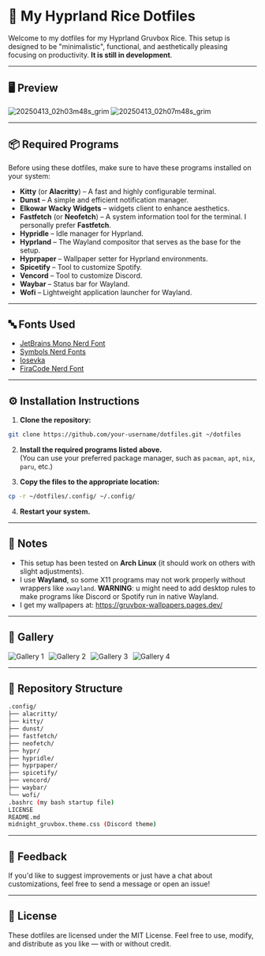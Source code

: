 # 🎨 My Hyprland Rice Dotfiles

Welcome to my dotfiles for my Hyprland Gruvbox Rice. This setup is designed to be "minimalistic", functional, and aesthetically pleasing focusing on productivity. **It is still in development**.

---

## 🖥️ Preview

![20250413_02h03m48s_grim](https://github.com/user-attachments/assets/e422f9e9-af22-4d11-bac8-fe0f38bc2085) ![20250413_02h07m48s_grim](https://github.com/user-attachments/assets/91f344c2-b9b0-43ae-a639-a2901e09ea5d)

---

## 📦 Required Programs

Before using these dotfiles, make sure to have these programs installed on your system:

- **Kitty** (or **Alacritty**) – A fast and highly configurable terminal.  
- **Dunst** – A simple and efficient notification manager.  
- **Elkowar Wacky Widgets** – widgets client to enhance aesthetics.  
- **Fastfetch** (or **Neofetch**) – A system information tool for the terminal. I personally prefer **Fastfetch**.  
- **Hypridle** – Idle manager for Hyprland.  
- **Hyprland** – The Wayland compositor that serves as the base for the setup.  
- **Hyprpaper** – Wallpaper setter for Hyprland environments.  
- **Spicetify** – Tool to customize Spotify.  
- **Vencord** – Tool to customize Discord.  
- **Waybar** – Status bar for Wayland.  
- **Wofi** – Lightweight application launcher for Wayland.

---

## 🔤 Fonts Used

- [JetBrains Mono Nerd Font](https://www.nerdfonts.com/font-downloads#jetbrainsmono)  
- [Symbols Nerd Fonts](https://github.com/ryanoasis/nerd-fonts/releases/download/v3.3.0/NerdFontsSymbolsOnly.zip)  
- [Iosevka](https://typeof.net/Iosevka/)  
- [FiraCode Nerd Font](https://www.nerdfonts.com/font-downloads#firacode)

---

## ⚙️ Installation Instructions

1. **Clone the repository:**

```bash
git clone https://github.com/your-username/dotfiles.git ~/dotfiles
```

2. **Install the required programs listed above.**  
   (You can use your preferred package manager, such as `pacman`, `apt`, `nix`, `paru`, etc.)

3. **Copy the files to the appropriate location:**

```bash
cp -r ~/dotfiles/.config/ ~/.config/
```

4. **Restart your system.**

---

## 📝 Notes

- This setup has been tested on **Arch Linux** (it should work on others with slight adjustments).
- I use **Wayland**, so some X11 programs may not work properly without wrappers like `xwayland`. **WARNING**: u might need to add desktop rules to make programs like Discord or Spotify run in native Wayland.
- I get my wallpapers at: https://gruvbox-wallpapers.pages.dev/

---

## 📸 Gallery

<div style="display: flex; flex-wrap: wrap; gap: 10px;"> 
  <img src="https://github.com/user-attachments/assets/8b460b98-7231-4b1d-8c97-208a48498eed" alt="Gallery 1" style="max-width: 45%; height: auto;"> 
  <img src="https://github.com/user-attachments/assets/10298e11-1dba-4596-b5e3-aabb5f42d44f" alt="Gallery 2" style="max-width: 45%; height: auto;"> 
  <img src="https://github.com/user-attachments/assets/4c7b5ea5-7e86-41b0-bd4a-e83becc39030" alt="Gallery 3" style="max-width: 45%; height: auto;"> 
  <img src="https://github.com/user-attachments/assets/af5f65f0-af08-4cfe-aba8-1f1c15bda0da" alt="Gallery 4" style="max-width: 45%; height: auto;"> 
</div>

---

## 📁 Repository Structure

```bash
.config/
├── alacritty/
├── kitty/
├── dunst/
├── fastfetch/ 
├── neofetch/
├── hypr/
├── hypridle/
├── hyprpaper/
├── spicetify/
├── vencord/
├── waybar/
└── wofi/
.bashrc (my bash startup file)
LICENSE
README.md 
midnight_gruvbox.theme.css (Discord theme)
```

---

## 💬 Feedback

If you'd like to suggest improvements or just have a chat about customizations, feel free to send a message or open an issue!

---

## 🔐 License

These dotfiles are licensed under the MIT License. Feel free to use, modify, and distribute as you like — with or without credit.
